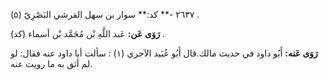 ٢٦٣٧ -** كد:** سوار بن سهل القرشي البَصْرِيّ (٥) .

**رَوَى عَن:** عَبد اللَّهِ بْن مُحَمَّد بْن أسماء (كد) .

**رَوَى عَنه:** أَبُو داود في حديث مالك.قال أَبُو عُبَيد الآجري (١) : سألت أبا داود عنه فقال: لو لم أثق به ما رويت عنه.